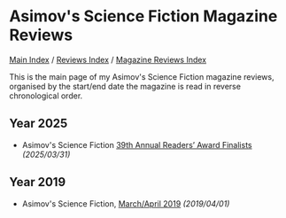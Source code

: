 # Asimov's Science Fiction Magazine Reviews

[Main Index](../../../README.md) / [Reviews Index](../../README.md) / [Magazine Reviews Index](../README.md)

This is the main page of my Asimov's Science Fiction magazine reviews, organised by the start/end date the magazine is read in reverse chronological order.

## Year 2025

- Asimov's Science Fiction [39th Annual Readers’ Award Finalists](20250331-39ReadersAwardFinalist.md) *(2025/03/31)*

## Year 2019

- Asimov's Science Fiction, [March/April 2019](20190401-Asimovs201903.md) *(2019/04/01)*
